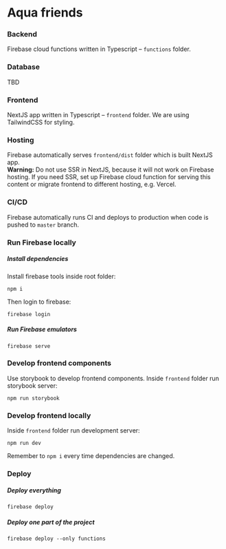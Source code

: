 # Aqua friends

### Backend
Firebase cloud functions written in Typescript – `functions` folder.

### Database
TBD

### Frontend
NextJS app written in Typescript – `frontend` folder. We are using TailwindCSS for styling. 

### Hosting
Firebase automatically serves `frontend/dist` folder which is built NextJS app.<br/>
__Warning:__ Do not use SSR in NextJS, because it will not work on Firebase hosting. If you need SSR, set up Firebase cloud function for serving this content or migrate frontend to different hosting, e.g. Vercel.

### CI/CD
Firebase automatically runs CI and deploys to production when code is pushed to `master` branch.

### Run Firebase locally
##### Install dependencies
Install firebase tools inside root folder:
```
npm i
```

Then login to firebase:
```
firebase login
```

##### Run Firebase emulators
```
firebase serve
```

### Develop frontend components
Use storybook to develop frontend components. 
Inside `frontend` folder run storybook server:
```
npm run storybook
```

### Develop frontend locally
Inside `frontend` folder run development server:
```
npm run dev
```
Remember to `npm i` every time dependencies are changed.

### Deploy 

##### Deploy everything
```
firebase deploy
```

##### Deploy one part of the project
```
firebase deploy --only functions
```
